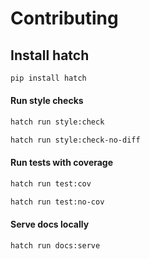 # Contributing

## Install hatch

```bash
pip install hatch
```

#### Run style checks

```bash
hatch run style:check
```

```bash
hatch run style:check-no-diff
```

#### Run tests with coverage

```bash
hatch run test:cov
```

```bash
hatch run test:no-cov
```

#### Serve docs locally

```bash
hatch run docs:serve
```
